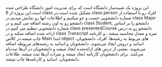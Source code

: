 این پروژه یک شبیه‌ساز دانشگاه است که برای مدیریت امور دانشگاه طراحی شده است.این پروژه از 6 class تشکیل شده است.در class person افراد رو با استفاده از شماره دانشجویی جست و جو میکنیم و اطلاعات انها رو نمایش میدیم.در class Major
دانشجو رو به اون رشته اضافه می کنیم و در class Student, دانشجو را بر اساس شماره دانشجویی تنظیم می کنیم.در class presentedCourse دانشجو رو به درس اراءه شده اضافه میکنه و در  class Transcript  نمره و معدل محاسبه میشه
..و کارنامه چاپ میشه.در کلاس Main ابتدا object های مربوط به رشته‌ها، افراد، دانشجویان، اساتید و دروس ایجاد می‌شوند.
دانشجویان و اساتید به رشته‌های مربوطه اضافه می‌شوند.
بعضی از درس های ارائه‌شده ایجاد میشه و دانشجویان در آن‌ها ثبت‌نام می‌کنند.
برای دانشجویان کارنامه ایجاد میشه و نمرات آن‌ها ثبت میشه.
طلاعات دانشجویان، اساتید و کارنامه‌ها چاپ میشه.
